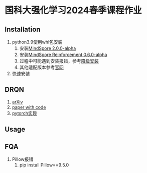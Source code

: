 # 国科大强化学习2024春季课程作业

## Installation

1. python3.9使用whl包安装
   1. 安装[MindSpore$\;$2.0.0-alpha](https://ms-release.obs.cn-north-4.myhuaweicloud.com/2.0.0a0/MindSpore/cpu/x86_64/mindspore-2.0.0a0-cp39-cp39-win_amd64.whl)
   2. 安装[MindSpore$\;$Reinforcement$\;$0.6.0-alpha](https://ms-release.obs.cn-north-4.myhuaweicloud.com/2.0.0a0/Reinforcement/any/mindspore_rl-0.6.0a0-py3-none-any.whl)
   3. 过程中可能遇到安装报错，参考[降级安装](https://blog.csdn.net/YC_lemon/article/details/131426345)
   4. 其他适配版本参考[官网](https://www.mindspore.cn/versions)
2. 快速安装

## DRQN

1. [arXiv](https://arxiv.org/abs/1507.06527)
2. [paper with code](https://paperswithcode.com/paper/deep-recurrent-q-learning-for-partially)
3. [pytorch实现](https://github.com/keep9oing/DRQN-Pytorch-CartPole-v1)

## Usage

## FQA

1. Pillow报错
   1. pip install Pillow==9.5.0
